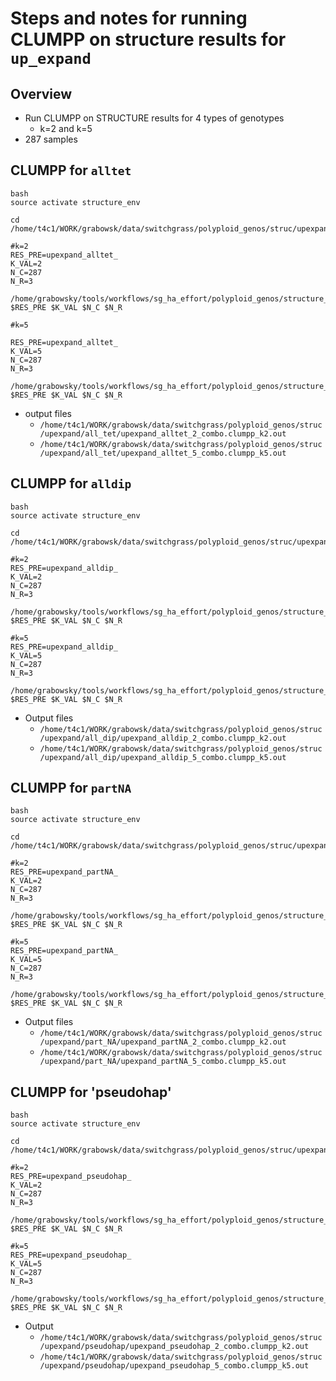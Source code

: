 # Steps and notes for running CLUMPP on structure results for `up_expand`

## Overview 
* Run CLUMPP on STRUCTURE results for 4 types of genotypes
  * k=2 and k=5
* 287 samples

## CLUMPP for `alltet`
```
bash
source activate structure_env

cd /home/t4c1/WORK/grabowsk/data/switchgrass/polyploid_genos/struc/upexpand/all_tet

#k=2
RES_PRE=upexpand_alltet_
K_VAL=2
N_C=287
N_R=3

/home/grabowsky/tools/workflows/sg_ha_effort/polyploid_genos/structure_analysis/run_clumpp_steps.sh $RES_PRE $K_VAL $N_C $N_R

#k=5

RES_PRE=upexpand_alltet_
K_VAL=5
N_C=287
N_R=3

/home/grabowsky/tools/workflows/sg_ha_effort/polyploid_genos/structure_analysis/run_clumpp_steps.sh $RES_PRE $K_VAL $N_C $N_R
```
* output files
  * `/home/t4c1/WORK/grabowsk/data/switchgrass/polyploid_genos/struc/upexpand/all_tet/upexpand_alltet_2_combo.clumpp_k2.out`
  * `/home/t4c1/WORK/grabowsk/data/switchgrass/polyploid_genos/struc/upexpand/all_tet/upexpand_alltet_5_combo.clumpp_k5.out`

## CLUMPP for `alldip`
```
bash
source activate structure_env

cd /home/t4c1/WORK/grabowsk/data/switchgrass/polyploid_genos/struc/upexpand/all_dip

#k=2
RES_PRE=upexpand_alldip_
K_VAL=2
N_C=287
N_R=3

/home/grabowsky/tools/workflows/sg_ha_effort/polyploid_genos/structure_analysis/run_clumpp_steps.sh $RES_PRE $K_VAL $N_C $N_R

#k=5
RES_PRE=upexpand_alldip_
K_VAL=5
N_C=287
N_R=3

/home/grabowsky/tools/workflows/sg_ha_effort/polyploid_genos/structure_analysis/run_clumpp_steps.sh $RES_PRE $K_VAL $N_C $N_R
```
* Output files
  * `/home/t4c1/WORK/grabowsk/data/switchgrass/polyploid_genos/struc/upexpand/all_dip/upexpand_alldip_2_combo.clumpp_k2.out`
  * `/home/t4c1/WORK/grabowsk/data/switchgrass/polyploid_genos/struc/upexpand/all_dip/upexpand_alldip_5_combo.clumpp_k5.out`

## CLUMPP for `partNA`
```
bash
source activate structure_env

cd /home/t4c1/WORK/grabowsk/data/switchgrass/polyploid_genos/struc/upexpand/part_NA

#k=2
RES_PRE=upexpand_partNA_
K_VAL=2
N_C=287
N_R=3

/home/grabowsky/tools/workflows/sg_ha_effort/polyploid_genos/structure_analysis/run_clumpp_steps.sh $RES_PRE $K_VAL $N_C $N_R

#k=5
RES_PRE=upexpand_partNA_
K_VAL=5
N_C=287
N_R=3

/home/grabowsky/tools/workflows/sg_ha_effort/polyploid_genos/structure_analysis/run_clumpp_steps.sh $RES_PRE $K_VAL $N_C $N_R
```
* Output files
  * `/home/t4c1/WORK/grabowsk/data/switchgrass/polyploid_genos/struc/upexpand/part_NA/upexpand_partNA_2_combo.clumpp_k2.out`
  * `/home/t4c1/WORK/grabowsk/data/switchgrass/polyploid_genos/struc/upexpand/part_NA/upexpand_partNA_5_combo.clumpp_k5.out`

## CLUMPP for 'pseudohap'
```
bash
source activate structure_env

cd /home/t4c1/WORK/grabowsk/data/switchgrass/polyploid_genos/struc/upexpand/pseudohap

#k=2
RES_PRE=upexpand_pseudohap_
K_VAL=2
N_C=287
N_R=3

/home/grabowsky/tools/workflows/sg_ha_effort/polyploid_genos/structure_analysis/run_clumpp_steps.sh $RES_PRE $K_VAL $N_C $N_R

#k=5
RES_PRE=upexpand_pseudohap_
K_VAL=5
N_C=287
N_R=3

/home/grabowsky/tools/workflows/sg_ha_effort/polyploid_genos/structure_analysis/run_clumpp_steps.sh $RES_PRE $K_VAL $N_C $N_R
```
* Output
  * `/home/t4c1/WORK/grabowsk/data/switchgrass/polyploid_genos/struc/upexpand/pseudohap/upexpand_pseudohap_2_combo.clumpp_k2.out`
  * `/home/t4c1/WORK/grabowsk/data/switchgrass/polyploid_genos/struc/upexpand/pseudohap/upexpand_pseudohap_5_combo.clumpp_k5.out`


